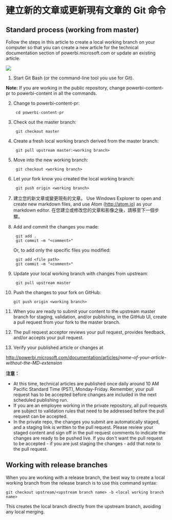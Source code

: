 <properties pageTitle="建立新的文章或更新現有文章的 Git 命令" description="Steps for working with the Power BI technical content GitHub repositories." metaKeywords="" services="" solutions="" documentationCenter="" authors="mblythe" videoId="" scriptId="" manager="dongill" />

<tags ms.service="contributor-guide" ms.devlang="" ms.topic="article" ms.tgt_pltfrm="" ms.workload="" ms.date="09/09/2015" ms.author="mblythe" />

# 建立新的文章或更新現有文章的 Git 命令


## Standard process (working from master)
Follow the steps in this article to create a local working branch on your computer so that you can create a new article for the technical documentation section of powerbi.microsoft.com or update an existing article.

![](./media/git-commands-for-master/githubcommands1.png)

1. Start Git Bash (or the command-line tool you use for Git).

 <bpt id="p1">**</bpt>Note:<ept id="p1">**</ept> If you are working in the public repository, change powerbi-content-pr to powerbi-content in all the commands.

2. Change to powerbi-content-pr:

        cd powerbi-content-pr
3. Check out the master branch:

        git checkout master

4. Create a fresh local working branch derived from the master branch:

        git pull upstream master:<working branch>


5. Move into the new working branch:

        git checkout <working branch>

6. Let your fork know you created the local working branch:

        git push origin <working branch>

7. 建立您的新文章或變更現有的文章。 Use Windows Explorer to open and create new markdown files, and use Atom (http://atom.io) as your markdown editor. 在您建立或修改您的文章和影像之後，請移至下一個步驟。

8. Add and commit the changes you made:

        git add .
        git commit –m "<comment>"
        
   Or, to add only the specific files you modified:

        git add <file path>
        git commit –m "<comment>"

9. Update your local working branch with changes from upstream:

        git pull upstream master

10. Push the changes to your fork on GitHub:

        git push origin <working branch>

12. When you are ready to submit your content to the upstream master branch for staging, validation, and/or publishing, in the GitHub UI, create a pull request from your fork to the master branch.

13. The pull request acceptor reviews your pull request, provides feedback, and/or accepts your pull request. 

14. Verify your published article or changes at

 http://powerbi.microsoft.com/documentation/articles/<bpt id="p1">*</bpt>name-of-your-article-without-the-MD-extension<ept id="p1">*</ept>

**注意：**

- At this time, technical articles are published once daily around 10 AM Pacific Standard Time (PST), Monday-Friday. Remember, your pull request has to be accepted before changes are included in the next scheduled publishing run.
- If you are an employee working in the private repository, all pull requests are subject to validation rules that need to be addressed before the pull request can be accepted. 
- In the private repo, the changes you submit are automatically staged, and a staging link is written to the pull request. Please review your staged content and sign off in the pull request comments to indicate the changes are ready to be pushed live. If you don't want the pull request to be accepted - if you are just staging the changes - add that note to the pull request.

## Working with release branches

When you are working with a release branch, the best way to create a local working branch from the release branch is to use this command syntax:

    git checkout upstream/<upstream branch name> -b <local working branch name>

This creates the local branch directly from the upstream branch, avoiding any local merging.

